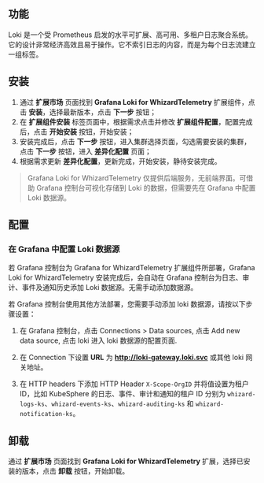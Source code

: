 ## 功能

Loki 是一个受 Prometheus 启发的水平可扩展、高可用、多租户日志聚合系统。它的设计非常经济高效且易于操作。它不索引日志的内容，而是为每个日志流建立一组标签。

## 安装

1. 通过 **扩展市场** 页面找到 **Grafana Loki for WhizardTelemetry** 扩展组件，点击 **安装**，选择最新版本，点击 **下一步** 按钮；
2. 在 **扩展组件安装** 标签页面中，根据需求点击并修改 **扩展组件配置**，配置完成后，点击 **开始安装** 按钮，开始安装；
3. 安装完成后，点击 **下一步** 按钮，进入集群选择页面，勾选需要安装的集群，点击 **下一步** 按钮，进入 **差异化配置** 页面；
4. 根据需求更新 **差异化配置**，更新完成，开始安装，静待安装完成。

> Grafana Loki for WhizardTelemetry 仅提供后端服务，无前端界面。可借助 Grafana 控制台可视化存储到 Loki 的数据，但需要先在 Grafana 中配置 Loki 数据源。

## 配置

### 在 Grafana 中配置 Loki 数据源

若 Grafana 控制台为 Grafana for WhizardTelemetry 扩展组件所部署，Grafana Loki for WhizardTelemetry 安装完成后，会自动在 Grafana 控制台为日志、审计、事件及通知历史添加 Loki 数据源。无需手动添加数据源。

若 Grafana 控制台使用其他方法部署，您需要手动添加 loki 数据源，请按以下步骤设置：

1. 在 Grafana 控制台，点击 Connections > Data sources, 点击 Add new data source, 点击 loki 进入 loki 数据源的配置页面.

2. 在 Connection 下设置 **URL** 为 **http://loki-gateway.loki.svc** 或其他 loki 网关地址。
   
3. 在 HTTP headers 下添加 HTTP Header `X-Scope-OrgID` 并将值设置为租户 ID，比如 KubeSphere 的日志、事件、审计和通知的租户 ID 分别为 `whizard-logs-ks`、`whizard-events-ks`、`whizard-auditing-ks` 和 `whizard-notification-ks`。


## 卸载

通过 **扩展市场** 页面找到 **Grafana Loki for WhizardTelemetry** 扩展，选择已安装的版本，点击 **卸载** 按钮，开始卸载。